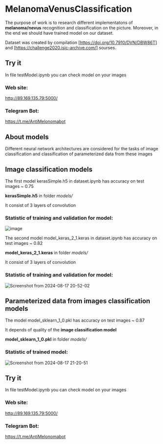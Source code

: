 # MelanomaVenusClassification

The purpose of work is to research different implementatons of **melanoma/nevus** recognition and classification on the picture.
Moreover, in the end we should have trained model on our dataset.

Dataset was created by compilation [https://doi.org/10.7910/DVN/DBW86T] and [https://challenge2020.isic-archive.com/] sourses.

## Try it

In file testModel.ipynb you can check model on your images

### Web site:
http://89.169.135.79:5000/

### Telegram Bot:
https://t.me/AntiMelonomabot

## About models

Different neural network architectures are considered for the tasks of image classification and classification of parameterized data from these images

## Image classification models

The first model kerasSimple.h5 in dataset.ipynb has accuracy on test images ~ 0.75

**kerasSimple.h5** in folder _models/_

It consist of 3 layers of convolution

### Statistic of training and validation for model:

![image](https://github.com/user-attachments/assets/3fb66287-40b0-4775-854b-e7f84037a2b0)

The second model model_keras_2_1.keras in dataset.ipynb has accuracy on test images ~ 0.82

**model_keras_2_1.keras** in folder _models/_

It consist of 3 layers of convolution

### Statistic of training and validation for model:

![Screenshot from 2024-08-17 20-52-02](https://github.com/user-attachments/assets/c351b612-8a96-4482-84cb-f28148ebe60c)


## Parameterized data from images classification models

The model model_sklearn_1_0.pkl has accuracy on test images ~ 0.87

It depends of quality of the **image classification model**

**model_sklearn_1_0.pkl** in folder _models/_

### Statistic of trained model:
![Screenshot from 2024-08-17 21-20-51](https://github.com/user-attachments/assets/761bfe4e-0872-41f8-b2e4-1467974547d9)


## Try it

In file testModel.ipynb you can check model on your images

### Web site:
http://89.169.135.79:5000/

### Telegram Bot:
https://t.me/AntiMelonomabot

